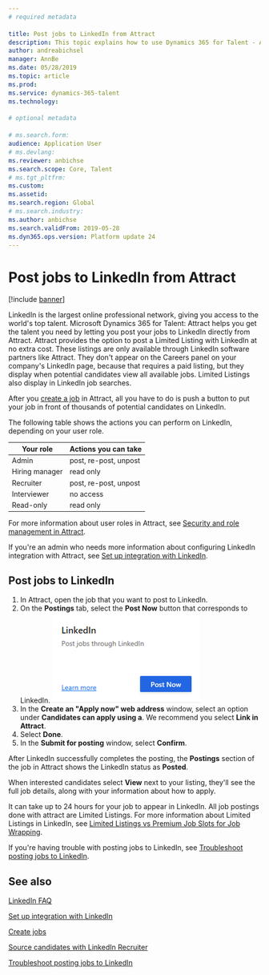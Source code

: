 ```yaml
---
# required metadata

title: Post jobs to LinkedIn from Attract
description: This topic explains how to use Dynamics 365 for Talent - Attract to post jobs to LinkedIn.
author: andreabichsel
manager: AnnBe
ms.date: 05/28/2019
ms.topic: article
ms.prod: 
ms.service: dynamics-365-talent
ms.technology: 

# optional metadata

# ms.search.form: 
audience: Application User
# ms.devlang: 
ms.reviewer: anbichse
ms.search.scope: Core, Talent
# ms.tgt_pltfrm: 
ms.custom: 
ms.assetid: 
ms.search.region: Global
# ms.search.industry: 
ms.author: anbichse
ms.search.validFrom: 2019-05-28
ms.dyn365.ops.version: Platform update 24
---
```



# Post jobs to LinkedIn from Attract

[!include [banner](../includes/banner.md)]

LinkedIn is the largest online professional network, giving you access to the world's top talent. Microsoft Dynamics 365 for Talent: Attract helps you get the talent you need by letting you post your jobs to LinkedIn directly from Attract. Attract provides the option to post a Limited Listing with LinkedIn at no extra cost. These listings are only available through LinkedIn software partners like Attract. They don't appear on the Careers panel on your company's LinkedIn page, because that requires a paid listing, but they display when potential candidates view all available jobs. Limited Listings also display in LinkedIn job searches.

After you [create a job](./creating-jobs-attract.md) in Attract, all you have to do is push a button to put your job in front of thousands of potential candidates on LinkedIn.

The following table shows the actions you can perform on LinkedIn, depending on your user role.

| Your role | Actions you can take |
| --- | --- |
| Admin | post, re-post, unpost |
| Hiring manager | read only |
| Recruiter | post, re-post, unpost |
| Interviewer | no access |
| Read-only | read only |


For more information about user roles in Attract, see [Security and role management in Attract](./security-attract.md).

If you're an admin who needs more information about configuring LinkedIn integration with Attract, see [Set up integration with LinkedIn](./attract-admin-linkedin.md).

## Post jobs to LinkedIn

1. In Attract, open the job that you want to post to LinkedIn.
2. On the **Postings** tab, select the **Post Now** button that corresponds to LinkedIn.
[![Attract post job to LinkedIn](./media/attract-post-job-to-linkedin.png)](./media/attract-post-job-to-linkedin.png)
3. In the **Create an "Apply now" web address** window, select an option under **Candidates can apply using a**. We recommend you select **Link in Attract**.
4. Select **Done**.
5. In the **Submit for posting** window, select **Confirm**.

After LinkedIn successfully completes the posting, the **Postings** section of the job in Attract shows the LinkedIn status as **Posted**.

When interested candidates select **View** next to your listing, they'll see the full job details, along with your information about how to apply.

It can take up to 24 hours for your job to appear in LinkedIn. All job postings done with attract are Limited Listings. For more information about Limited Listings in LinkedIn, see [Limited Listings vs Premium Job Slots for Job Wrapping](https://www.linkedin.com/help/recruiter/answer/79049).

If you're having trouble with posting jobs to LinkedIn, see [Troubleshoot posting jobs to LinkedIn](./attract-troubleshoot-linkedin.md).

## See also

[LinkedIn FAQ](./attract-linkedin-faq.md)<p></p>
[Set up integration with LinkedIn](./attract-admin-linkedin.md)<p></p>
[Create jobs](./creating-jobs-attract.md)<p></p>
[Source candidates with LinkedIn Recruiter](./attract-linkedin-recruiter.md)<p></p>
[Troubleshoot posting jobs to LinkedIn](./attract-troubleshoot-linkedin.md)
